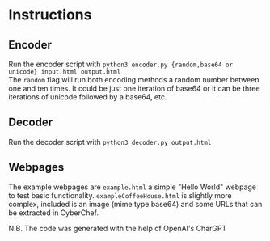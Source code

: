 # Instructions  
## Encoder  
Run the encoder script with `python3 encoder.py {random,base64 or unicode} input.html output.html`  
The `random` flag will run both encoding methods a random number between one and ten times. It could be just one iteration of base64 or it can be three iterations of unicode followed by a base64, etc.  
## Decoder  
Run the decoder script with `python3 decoder.py output.html`  
## Webpages  
The example webpages are `example.html` a simple "Hello World" webpage to test basic functionality. `exampleCoffeeHouse.html` is slightly more complex, included is an image (mime type base64) and some URLs that can be extracted in CyberChef.  

N.B. The code was generated with the help of OpenAI's CharGPT  